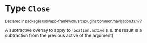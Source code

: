 # Type `Close`
<sub>Declared in [packages/sdk/app-framework/src/plugins/common/navigation.ts:177](https://github.com/dxos/dxos/blob/664e23dbe/packages/sdk/app-framework/src/plugins/common/navigation.ts#L177)</sub>


A subtractive overlay to apply to  `location.active`  (i.e. the result is a subtraction from the previous active of the argument)



